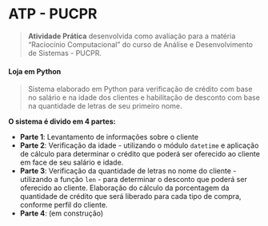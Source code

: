 # ATP - PUCPR 

> **Atividade Prática** desenvolvida como avaliação para a matéria “Raciocínio Computacional” do curso de Análise e Desenvolvimento de Sistemas - PUCPR.

#### Loja em Python

> Sistema elaborado em Python para verificação de crédito com base no salário e na idade dos clientes e habilitação de desconto com base na quantidade de letras de seu primeiro nome. 

**O sistema é divido em 4 partes:**

- **Parte 1**: Levantamento de informações sobre o cliente
- **Parte 2**: Verificação da idade - utilizando o módulo `datetime` e aplicação de cálculo para determinar o crédito que poderá ser oferecido ao cliente em face de seu salário e idade.
- **Parte 3**: Verificação da quantidade de letras no nome do cliente - utilizando a função `len` - para determinar o desconto que poderá ser oferecido ao cliente. Elaboração do cálculo da porcentagem da quantidade de crédito que será liberado para cada tipo de compra, conforme perfil do cliente. 
- **Parte 4**: (em construção)




